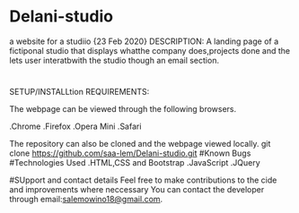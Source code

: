 # Delani-studio
a website for a studiio
{23 Feb 2020}
DESCRIPTION:
A landing page of a fictiponal studio that displays whatthe company does,projects done and the lets user interatbwith the studio though an email section.
#
SETUP/INSTALLtion REQUIREMENTS:

The webpage can be viewed through the following browsers.

.Chrome
.Firefox
.Opera Mini
.Safari
 
 The repository can also be cloned and the webpage viewed locally.
 git clone https://github.com/saa-lem/Delani-studio.git
#Known Bugs
#Technologies Used 
.HTML,CSS and Bootstrap
.JavaScript
.JQuery

#SUpport and contact details
Feel free to make contributions to the cide and improvements where neccessary You can contact the developer through email:salemowino18@gmail.com.

